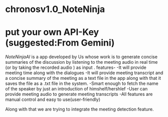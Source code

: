 # chronosv1.0_NoteNinja
# put your own API-Key (suggested:From Gemini)
*NoteNinjaAI* is a app developed by Us whose work is to generate concise summaries of the discussion by listening to the meeting audio in real time (or by taking the recorded audio ) as input . 
features-
-It will provide meeting time along with the dialogues
-It will provide meeting transcript and a concise summary of the meeting as a text file in the app along with that it saves the file as a .txt file in the system.
-Smart enough to fetch the name of the speaker by just an introduction of himshelf/hershlef
-User can provide meeting audio to generate meeting transcripts 
-All features are manual control and easy to use(user-friendly)

Along with that we are trying to integrate the meeting detection feature.
